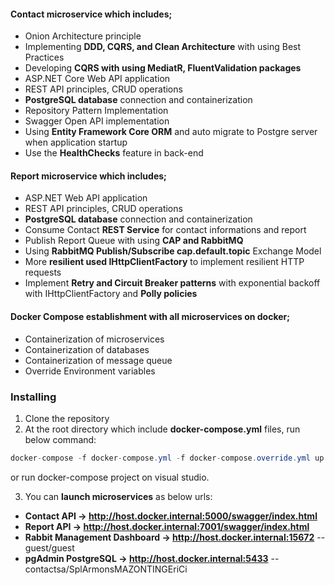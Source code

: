  
#### Contact microservice which includes; 
* Onion Architecture principle
* Implementing **DDD, CQRS, and Clean Architecture** with using Best Practices
* Developing **CQRS with using MediatR, FluentValidation packages**
* ASP.NET Core Web API application 
* REST API principles, CRUD operations
* **PostgreSQL database** connection and containerization
* Repository Pattern Implementation
* Swagger Open API implementation	
* Using **Entity Framework Core ORM** and auto migrate to Postgre server when application startup
* Use the **HealthChecks** feature in back-end 
  
#### Report microservice which includes;
* ASP.NET Web API application
* REST API principles, CRUD operations
* **PostgreSQL database** connection and containerization
* Consume Contact **REST Service** for contact informations and report
* Publish Report Queue with using **CAP and RabbitMQ** 
* Using **RabbitMQ Publish/Subscribe cap.default.topic** Exchange Model
* More **resilient used IHttpClientFactory**  to implement resilient HTTP requests 
* Implement **Retry and Circuit Breaker patterns** with exponential backoff with IHttpClientFactory and **Polly policies**
 
#### Docker Compose establishment with all microservices on docker;
* Containerization of microservices
* Containerization of databases
* Containerization of message queue
* Override Environment variables
 
### Installing
1. Clone the repository 
2. At the root directory which include **docker-compose.yml** files, run below command:
```csharp
docker-compose -f docker-compose.yml -f docker-compose.override.yml up -d
```
or run docker-compose project on visual studio.

3. You can **launch microservices** as below urls:
* **Contact API -> http://host.docker.internal:5000/swagger/index.html**
* **Report API -> http://host.docker.internal:7001/swagger/index.html** 
* **Rabbit Management Dashboard -> http://host.docker.internal:15672**   -- guest/guest 
* **pgAdmin PostgreSQL -> http://host.docker.internal:5433**   -- contactsa/SplArmonsMAZONTINGEriCi
